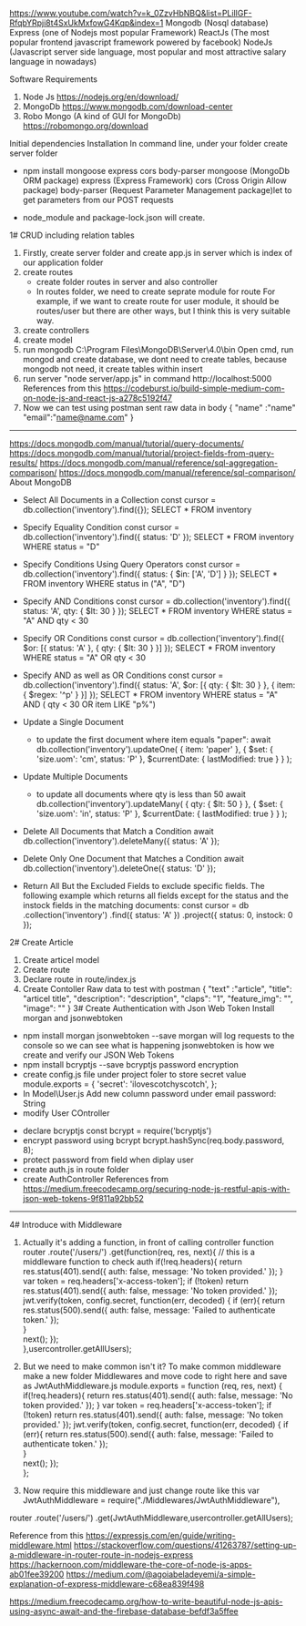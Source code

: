 https://www.youtube.com/watch?v=k_0ZzvHbNBQ&list=PLillGF-RfqbYRpji8t4SxUkMxfowG4Kqp&index=1
Mongodb (Nosql database)
Express (one of Nodejs most popular Framework)
ReactJs (The most popular frontend javascript framework powered by facebook)
NodeJs (Javascript server side language, most popular and most attractive salary language in nowadays)


Software Requirements
1. Node Js https://nodejs.org/en/download/
2. MongoDb https://www.mongodb.com/download-center
3. Robo Mongo (A kind of GUI for MongoDb) https://robomongo.org/download


Initial dependencies Installation
In command line, under your folder create server folder
- npm install mongoose express cors body-parser
mongoose (MongoDb ORM package)
express (Express Framework)
cors (Cross Origin Allow package)
body-parser (Request Parameter Management package)let to get parameters from our POST requests

- node_module and package-lock.json will create.

1# CRUD including relation tables
1. Firstly, create server folder and create app.js in server which is index of our application folder 
2. create routes
	- create folder routes in server and also controller
	- In routes folder, we need to create seprate module for route
	For example, if we want to create route for user module, it should be routes/user
	but there are other ways, but I think this is very suitable way.
3. create controllers
4. create model
5. run mongodb C:\Program Files\MongoDB\Server\4.0\bin  Open cmd, run mongod
	and create database, we dont need to create tables, because mongodb not need, it create tables within insert
4. run server "node server/app.js" in command
http://localhost:5000
References from this https://codeburst.io/build-simple-medium-com-on-node-js-and-react-js-a278c5192f47
5. Now we can test using postman
sent raw data in body
 {
  "name" :"name"
  "email":"name@name.com"
 }
----------------------------------------------------------------------------

https://docs.mongodb.com/manual/tutorial/query-documents/
https://docs.mongodb.com/manual/tutorial/project-fields-from-query-results/
https://docs.mongodb.com/manual/reference/sql-aggregation-comparison/
https://docs.mongodb.com/manual/reference/sql-comparison/
About MongoDB
- Select All Documents in a Collection
	const cursor = db.collection('inventory').find({});
	SELECT * FROM inventory

- Specify Equality Condition
	const cursor = db.collection('inventory').find({ status: 'D' });
	SELECT * FROM inventory WHERE status = "D"

- Specify Conditions Using Query Operators
	const cursor = db.collection('inventory').find({
	status: { $in: ['A', 'D'] }
	});
	SELECT * FROM inventory WHERE status in ("A", "D")

- Specify AND Conditions
	const cursor = db.collection('inventory').find({
	status: 'A',
	qty: { $lt: 30 }
	});
	SELECT * FROM inventory WHERE status = "A" AND qty < 30

- Specify OR Conditions
	const cursor = db.collection('inventory').find({
	$or: [{ status: 'A' }, { qty: { $lt: 30 } }]
	});
	SELECT * FROM inventory WHERE status = "A" OR qty < 30

- Specify AND as well as OR Conditions
	const cursor = db.collection('inventory').find({
	status: 'A',
	$or: [{ qty: { $lt: 30 } }, { item: { $regex: '^p' } }]
	});
	SELECT * FROM inventory WHERE status = "A" AND ( qty < 30 OR item LIKE "p%")

- Update a Single Document
	- to update the first document where item equals "paper":
	await db.collection('inventory').updateOne(
	{ item: 'paper' },
	{
		$set: { 'size.uom': 'cm', status: 'P' },
		$currentDate: { lastModified: true }
	}
	);
- Update Multiple Documents
	- to update all documents where qty is less than 50
	await db.collection('inventory').updateMany(
	{ qty: { $lt: 50 } },
	{
		$set: { 'size.uom': 'in', status: 'P' },
		$currentDate: { lastModified: true }
	}
	);

- Delete All Documents that Match a Condition
	await db.collection('inventory').deleteMany({ status: 'A' });

- Delete Only One Document that Matches a Condition
	await db.collection('inventory').deleteOne({ status: 'D' });

- Return All But the Excluded Fields
to exclude specific fields. The following example which returns all fields except for the status and the instock fields in the matching documents:
const cursor = db
  .collection('inventory')
  .find({
    status: 'A'
  })
  .project({ status: 0, instock: 0 });

2# Create Article
  1. Create articel model
  2. Create route
  3. Declare route in route/index.js
  4. Create Contoller
  Raw data to test with postman
	{
	"text" :"article",
	"title": "articel title",
	"description": "description",
	"claps": "1",
	"feature_img": "",
	"image": ""
	}
3# Create Authentication with Json Web Token
 Install morgan and jsonwebtoken
 - npm install morgan jsonwebtoken --save
 morgan will log requests to the console so we can see what is happening
 jsonwebtoken is how we create and verify our JSON Web Tokens
 - npm install bcryptjs --save
 bcryptjs password encryption
 - create config.js file under project foler to store secret value
 module.exports = {
    'secret': 'ilovescotchyscotch',
};
- In Model\User.js Add new column password under email
 password: String
- modify User COntroller
 * declare bcryptjs
   const bcrypt = require('bcryptjs')
 * encrypt password using bcrypt
 bcrypt.hashSync(req.body.password, 8);
 * protect password from field when diplay user
 * create auth.js in route folder
 * create AuthController
 References from https://medium.freecodecamp.org/securing-node-js-restful-apis-with-json-web-tokens-9f811a92bb52
----------------------------------------------------------------------------

4# Introduce with Middleware 
1. Actually it's adding a function, in front of calling controller function
router
    .route('/users/')
    .get(function(req, res, next){   // this is a middleware function to check auth
        if(!req.headers){
			return res.status(401).send({ auth: false, message: 'No token provided.' });
		}
		var token = req.headers['x-access-token'];
		if (!token) return res.status(401).send({ auth: false, message: 'No token provided.' });
		jwt.verify(token, config.secret, function(err, decoded) {
			if (err){
				return res.status(500).send({ auth: false, message: 'Failed to authenticate token.' });			
			}		 
			next();
		});					        
    },usercontroller.getAllUsers);    


2. But we need to make common isn't it?
To make common middleware
make a new folder Middlewares and move code to right here and save as JwtAuthMiddleware.js
module.exports = function (req, res, next) {    
    if(!req.headers){
		return res.status(401).send({ auth: false, message: 'No token provided.' });
	}
	var token = req.headers['x-access-token'];
	if (!token) return res.status(401).send({ auth: false, message: 'No token provided.' });
	jwt.verify(token, config.secret, function(err, decoded) {
		if (err){
			return res.status(500).send({ auth: false, message: 'Failed to authenticate token.' });			
		}		 
		next();
	});					        
};

3. Now require this middleware and just change route like this
var JwtAuthMiddleware = require("./Middlewares/JwtAuthMiddleware"),

router
    .route('/users/')
    .get(JwtAuthMiddleware,usercontroller.getAllUsers);   

Reference from this
https://expressjs.com/en/guide/writing-middleware.html
https://stackoverflow.com/questions/41263787/setting-up-a-middleware-in-router-route-in-nodejs-express
https://hackernoon.com/middleware-the-core-of-node-js-apps-ab01fee39200
https://medium.com/@agoiabeladeyemi/a-simple-explanation-of-express-middleware-c68ea839f498


https://medium.freecodecamp.org/how-to-write-beautiful-node-js-apis-using-async-await-and-the-firebase-database-befdf3a5ffee